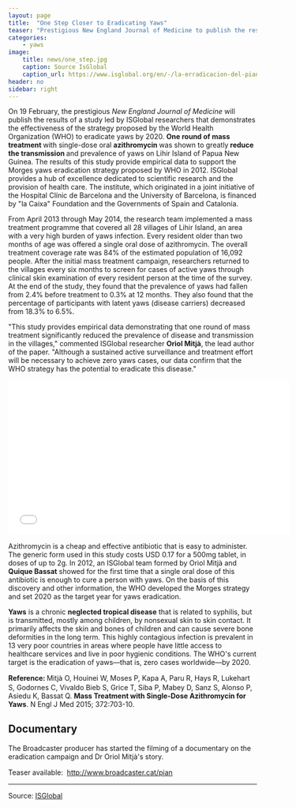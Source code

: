 ```yaml
---
layout: page
title:  "One Step Closer to Eradicating Yaws"
teaser: "Prestigious New England Journal of Medicine to publish the results of a study led by ISGlobal researchers demonstrating the effectiveness of the WHO's yaws eradication strategy"
categories:
    - yaws
image:
    title: news/one_step.jpg
    caption: Source IsGlobal
    caption_url: https://www.isglobal.org/en/-/la-erradicacion-del-pian-un-paso-mas-cer-1
header: no
sidebar: right
---
```


<div class="row"> <p> On 19 February, the prestigious <em>New England Journal of Medicine</em> will publish the results of a study led by ISGlobal researchers that demonstrates the effectiveness of the strategy proposed by the World Health Organization (WHO) to eradicate yaws by 2020. <strong>One round of mass treatment </strong>with single-dose oral <strong>azithromycin </strong>was shown to greatly<strong> reduce the transmission </strong>and prevalence of yaws on Lihir Island of Papua New Guinea. The results of this study provide empirical data to support the Morges yaws eradication strategy proposed by WHO in 2012.&nbsp;ISGlobal provides a hub of excellence dedicated to scientific research and the provision of health care. The institute, which originated in a joint initiative of the Hospital Clínic de Barcelona and the University of Barcelona,&nbsp;is financed by "la Caixa" Foundation and the Governments of Spain and Catalonia.&nbsp;</p> <p> From April 2013 through May 2014, the research team implemented a mass treatment programme that covered all 28 villages of Lihir Island, an area with a very high burden of yaws infection. Every resident older than two months of age was offered a single oral dose of azithromycin. The overall treatment coverage rate was 84% of the estimated population of 16,092 people. After the initial mass treatment campaign, researchers returned to the villages every six months to screen for cases of active yaws through clinical skin examination of every resident person at the time of the survey. At the end of the study, they found that the prevalence of yaws had fallen from 2.4% before treatment to 0.3% at 12 months. They also found that the percentage of participants with latent yaws (disease carriers) decreased from 18.3% to 6.5%.</p> <p> "This study provides empirical data demonstrating that one round of mass treatment significantly reduced the prevalence of disease and transmission in the villages," commented ISGlobal researcher <strong>Oriol Mitjà</strong>, the lead author of the paper. "Although a sustained active surveillance and treatment effort will be necessary to achieve zero yaws cases, our data confirm that the WHO strategy has the potential to eradicate this disease."</p> <p style="text-align: center;"> <iframe allowfullscreen="" frameborder="0" height="314" mozallowfullscreen="" src="//player.vimeo.com/video/120178812" webkitallowfullscreen="" width="570"></iframe></p> <p> Azithromycin is a cheap and effective antibiotic that is easy to administer. The generic form used in this study costs USD 0.17 for a 500mg tablet, in doses of up to 2g. In 2012, an ISGlobal team formed by Oriol Mitjà and <strong>Quique Bassat</strong> showed for the first time that a single oral dose of this antibiotic is enough to cure a person with yaws. On the basis of this discovery and other information, the WHO developed the Morges strategy and set 2020 as the target year for yaws eradication.</p> <p> <strong>Yaws</strong> is a chronic <strong>neglected tropical disease</strong> that is related to syphilis, but is transmitted, mostly among children, by nonsexual skin to skin contact. It primarily affects the skin and bones of children and can cause severe bone deformities in the long term. This highly contagious infection is prevalent in 13 very poor countries in areas where people have little access to healthcare services and live in poor hygienic conditions. The WHO's current target is the eradication of yaws—that is, zero cases worldwide—by 2020.&nbsp;</p> <p> <strong style="line-height: 1.4;">Reference</strong><strong>: </strong>Mitjà O, Houinei W, Moses P, Kapa A, Paru R, Hays R, Lukehart S, Godornes C, Vivaldo Bieb S, Grice T, Siba P, Mabey D, Sanz S, Alonso P, Asiedu K, Bassat Q. <strong>Mass Treatment with Single-Dose Azithromycin for Yaws</strong>. N Engl J Med 2015; 372:703-10.</p> <h2> <strong>Documentary</strong></h2> <p> The Broadcaster producer has started the filming of a documentary on the eradication campaign and Dr Oriol Mitjà's story.</p> <p> <span style="line-height: 1.4;">Teaser available:&nbsp;</span>&nbsp;<a href="http://www.broadcaster.cat/pian">http://www.broadcaster.cat/pian</a></p> </div>



---
Source: [ISGlobal](https://www.isglobal.org/en/-/la-erradicacion-del-pian-un-paso-mas-cer-1)
